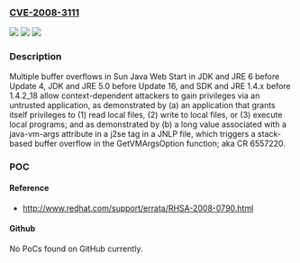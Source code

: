 ### [CVE-2008-3111](https://cve.mitre.org/cgi-bin/cvename.cgi?name=CVE-2008-3111)
![](https://img.shields.io/static/v1?label=Product&message=n%2Fa&color=blue)
![](https://img.shields.io/static/v1?label=Version&message=n%2Fa&color=blue)
![](https://img.shields.io/static/v1?label=Vulnerability&message=n%2Fa&color=brighgreen)

### Description

Multiple buffer overflows in Sun Java Web Start in JDK and JRE 6 before Update 4, JDK and JRE 5.0 before Update 16, and SDK and JRE 1.4.x before 1.4.2_18 allow context-dependent attackers to gain privileges via an untrusted application, as demonstrated by (a) an application that grants itself privileges to (1) read local files, (2) write to local files, or (3) execute local programs; and as demonstrated by (b) a long value associated with a java-vm-args attribute in a j2se tag in a JNLP file, which triggers a stack-based buffer overflow in the GetVMArgsOption function; aka CR 6557220.

### POC

#### Reference
- http://www.redhat.com/support/errata/RHSA-2008-0790.html

#### Github
No PoCs found on GitHub currently.

